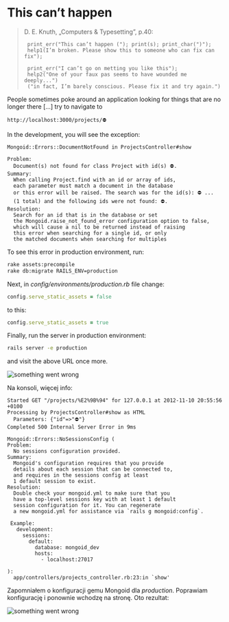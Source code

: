 # This can’t happen

> D. E. Knuth, „Computers & Typesetting”, p.40:
>
>      print_err("This can’t happen ("); print(s); print_char(")");
>      help1(I’m broken. Please show this to someone who can fix can fix");
>
>      print_err("I can’t go on metting you like this");
>      help2("One of your faux pas seems to have wounded me deeply...")
>      ("in fact, I’m barely conscious. Please fix it and try again.")

People sometimes poke around an application looking for things
that are no longer there […] try to navigate to

    http://localhost:3000/projects/⛔

In the development, you will see the exception:

    Mongoid::Errors::DocumentNotFound in ProjectsController#show

    Problem:
      Document(s) not found for class Project with id(s) ⛔.
    Summary:
      When calling Project.find with an id or array of ids,
      each parameter must match a document in the database
      or this error will be raised. The search was for the id(s): ⛔ ...
      (1 total) and the following ids were not found: ⛔.
    Resolution:
      Search for an id that is in the database or set
      the Mongoid.raise_not_found_error configuration option to false,
      which will cause a nil to be returned instead of raising
      this error when searching for a single id, or only
      the matched documents when searching for multiples

To see this error in production environment, run:

```sh
rake assets:precompile
rake db:migrate RAILS_ENV=production
```

Next, in *config/environments/production.rb* file change:

```ruby
config.serve_static_assets = false
```

to this:

```ruby
config.serve_static_assets = true
```

Finally, run the server in production environment:

```sh
rails server -e production
```

and visit the above URL once more.

![something went wrong](https://raw.github.com/wbzyl/projekt-zespolowy/master/public/something-went-wrong.png)

Na konsoli, więcej info:

    Started GET "/projects/%E2%9B%94" for 127.0.0.1 at 2012-11-10 20:55:56 +0100
    Processing by ProjectsController#show as HTML
      Parameters: {"id"=>"⛔"}
    Completed 500 Internal Server Error in 9ms

    Mongoid::Errors::NoSessionsConfig (
    Problem:
      No sessions configuration provided.
    Summary:
      Mongoid's configuration requires that you provide
      details about each session that can be connected to,
      and requires in the sessions config at least
      1 default session to exist.
    Resolution:
      Double check your mongoid.yml to make sure that you
      have a top-level sessions key with at least 1 default
      session configuration for it. You can regenerate
      a new mongoid.yml for assistance via `rails g mongoid:config`.

     Example:
       development:
         sessions:
           default:
             database: mongoid_dev
             hosts:
               - localhost:27017

    ):
      app/controllers/projects_controller.rb:23:in `show'

Zapomniałem o konfiguracji gemu Mongoid dla *production*. Poprawiam
konfigurację i ponownie wchodzę na stronę. Oto rezultat:

![something went wrong](https://raw.github.com/wbzyl/projekt-zespolowy/master/public/page-may-have-moved.png)
